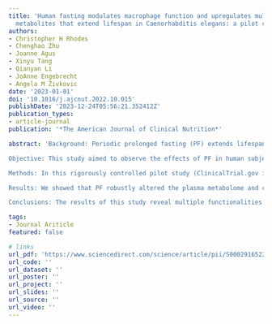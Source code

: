 ```yaml
---
title: 'Human fasting modulates macrophage function and upregulates multiple bioactive
  metabolites that extend lifespan in Caenorhabditis elegans: a pilot clinical study'
authors:
- Christopher H Rhodes
- Chenghao Zhu
- Joanne Agus
- Xinyu Tang
- Qianyan Li
- JoAnne Engebrecht
- Angela M Zivkovic
date: '2023-01-01'
doi: '10.1016/j.ajcnut.2022.10.015'
publishDate: '2023-12-24T05:56:21.352412Z'
publication_types:
- article-journal
publication: '*The American Journal of Clinical Nutrition*'

abstract: 'Background: Periodic prolonged fasting (PF) extends lifespan in model organisms and ameliorates multiple disease states both clinically and experimentally owing, in part, to its ability to modulate the immune system. However, the relationship between metabolic factors, immunity, and longevity during PF remains poorly characterized especially in humans.

Objective: This study aimed to observe the effects of PF in human subjects on the clinical and experimental markers of metabolic and immune health and uncover underlying plasma-borne factors that may be responsible for these effects.

Methods: In this rigorously controlled pilot study (ClinicalTrial.gov identifier, NCT03487679), 20 young males and females participated in a 3-d study protocol including assessments of 4 distinct metabolic states: 1) overnight fasted baseline state, 2) 2-h postprandial fed state, 3) 36-h fasted state, and 4) final 2-h postprandial re-fed state 12 h after the 36-h fasting period. Clinical and experimental markers of immune and metabolic health were assessed for each state along with comprehensive metabolomic profiling of participant plasma. Bioactive metabolites identified to be upregulated in circulation after 36 h of fasting were then assessed for their ability to mimic the effects of fasting in isolated human macrophage as well as the ability to extend lifespan in Caenorhabditis elegans.

Results: We showed that PF robustly altered the plasma metabolome and conferred beneficial immunomodulatory effects on human macrophages. We also identified 4 bioactive metabolites that were upregulated during PF (spermidine, 1-methylnicotinamide, palmitoylethanolamide, and oleoylethanolamide) that could replicate these immunomodulatory effects. Furthermore, we found that these metabolites and their combination significantly extended the median lifespan of C. elegans by as much as 96%.

Conclusions: The results of this study reveal multiple functionalities and immunological pathways affected by PF in humans, identify candidates for the development of fasting mimetic compounds, and uncover targets for investigation in longevity research.'

tags:
- Journal Ariticle
featured: false

# links
url_pdf: 'https://www.sciencedirect.com/science/article/pii/S0002916522105265?via%3Dihub'
url_code: ''
url_dataset: ''
url_poster: ''
url_project: ''
url_slides: ''
url_source: ''
url_video: ''
---
```

